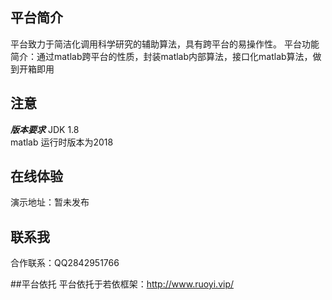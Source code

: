 ## 平台简介
平台致力于简洁化调用科学研究的辅助算法，具有跨平台的易操作性。
平台功能简介：通过matlab跨平台的性质，封装matlab内部算法，接口化matlab算法，做到开箱即用

##  注意
***版本要求***
JDK 1.8    
matlab 运行时版本为2018

## 在线体验
演示地址：暂未发布

## 联系我
合作联系：QQ2842951766

##平台依托
平台依托于若依框架：http://www.ruoyi.vip/
